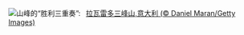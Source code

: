 ![](https://www.bing.com/th?id=OHR.DolomitesSky_ZH-CN9299967785_UHD.jpg&w=1000)山峰的“胜利三重奏”:&nbsp;&ensp;[拉瓦雷多三峰山,意大利 (© Daniel Maran/Getty Images)](https://www.bing.com/th?id=OHR.DolomitesSky_ZH-CN9299967785_UHD.jpg)
<br><br/>
